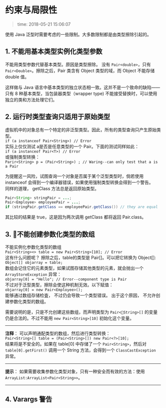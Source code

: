 # 约束与局限性
>time: 2018-05-21 15:06:07

使用 Java 泛型时需要考虑的一些限制。大多数限制都是由类型擦除引起的。

## 1. 不能用基本类型实例化类型参数
不能用类型参数代替基本类型。原因是类型擦除。 没有 `Pair<double>`，只有 `Pair<Double>`。擦除之后，Pair 类含有 Object 类型的域，而 Object 不能存储 double 值。

这样做与 Java 语言中基本类型的独立状态相一致。这并不是一个致命的缺陷——只有 8 种基本类型，当包装器类型（wrapper type) 不能接受替换时，可以使用独立的类和方法处理它们。

## 2. 运行时类型查询只适用于原始类型
虚拟机中的对象总有一个特定的非泛型类型。因此，所有的类型查询只产生原始类型。  
`if (a instanceof Pair<String>) // Error`  
实际上仅仅测试 a是否是任意类型的一个 Pair。下面的测试同样如此：  
`if (a instanceof Pair<T>) // Error`  
或强制类型转换：  
`Parir<String> p = (Pair<String>) ; // Waring--can only test that a is a Pair`

为提醒这一风险，试图查询一个对象是否属于某个泛型类型时，倘若使用 instanceof 会得到一个编译器错误，如果使用强制类型转换会得到一个警告。  
同样的道理， getClass 方法总是返回原始类型。
```java
Pair<String> stringPair = ...;
Pair<Employee> employeePair = ...;
if (stringPair.getClass == employeePair.getClass()) // they are equal
```
其比较的结果是 true，这是因为两次调用 getClass 都将返回 Pair.class。

## 3. 不能创建参数化类型的数组
不能实例化参数化类型的数组  
`Pair<String><> table = new Pair<String>[10]; // Error`  
这有什么问题呢？ 擦除之后，table的类型是 Pair[]。可以把它转换为 Object[]:  
`Object[] objarray = table;`  
数组会记住它的元素类型，如果试图存储其他类型的元素，就会抛出一个 `ArrayStoreException` 异常：  
`objarray[0] = "Hello"; // Error--component type is Pair`  
不过对于泛型类型，擦除会使这种机制无效。以下赋值：  
`objarray[0] = new Pair<Employee>();`  
能够通过数组存储检査， 不过仍会导致一个类型错误。 出于这个原因， 不允许创建参数化类型的数组。

需要说明的是，只是不允创建这些数组，而声明类型为 `Pair<String>[]` 的变量仍是合法的。不过不能用 `new Pair<String>[10]` 初始化这个变量。

***
**注释**： 可以声明通配类型的数组，然后进行类型转换：  
`Pair<String>[] table = (Pair<String>[]) new Pair<?>[10];`  
结果将是不安全的。如果在 table[0] 中存储了一个 `Pair<String>`，然后对 `table[0].getFirst()` 调用一个 String 方法，会得到一个 `ClassCastException` 异常。
***
**提示**： 如果需要收集参数化类型对象，只有一种安全而有效的方法：使用`ArrayList:ArrayList<Pair<String>>`。
***

## 4. Varargs 警告
